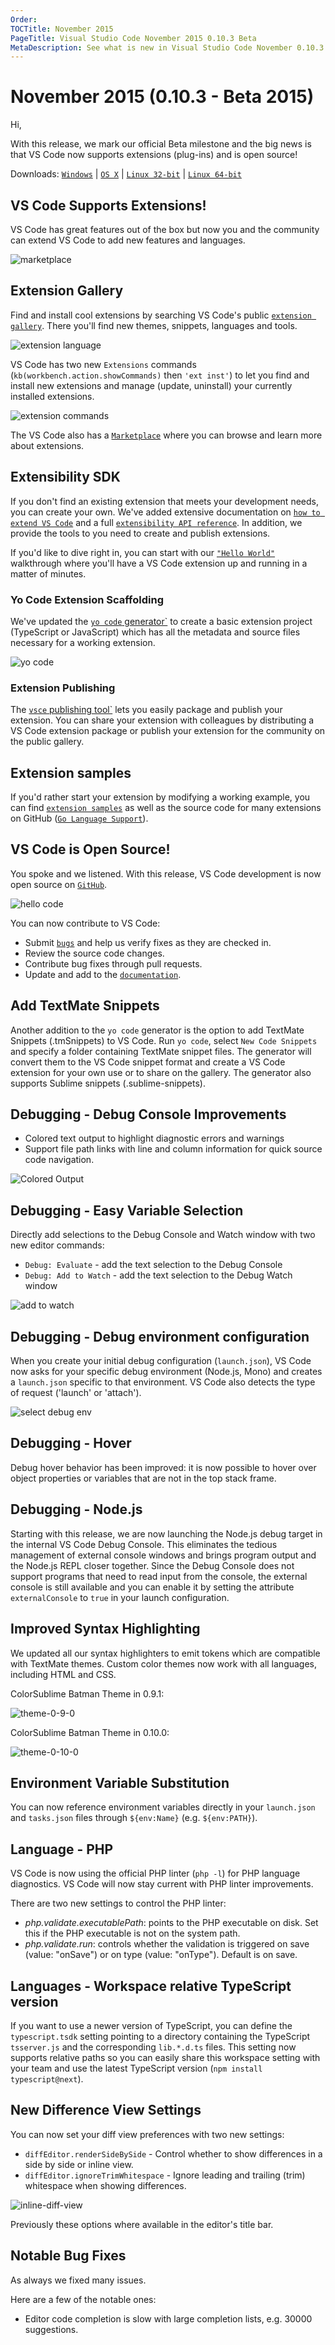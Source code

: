 ```yaml
---
Order:
TOCTitle: November 2015
PageTitle: Visual Studio Code November 2015 0.10.3 Beta
MetaDescription: See what is new in Visual Studio Code November 0.10.3
---
```


# November 2015 (0.10.3 - Beta 2015)

Hi,

With this release, we mark our official Beta milestone and the big news is that
VS Code now supports extensions (plug-ins) and is open source!

Downloads:
[`Windows`](https://az764295.vo.msecnd.net/public/0.10.3/VSCodeSetup.exe) |
[`OS X`](https://az764295.vo.msecnd.net/public/0.10.3/VSCode-darwin.zip) |
[`Linux 32-bit`](https://az764295.vo.msecnd.net/public/0.10.3/VSCode-linux32.zip)
|
[`Linux 64-bit`](https://az764295.vo.msecnd.net/public/0.10.3/VSCode-linux64.zip)

## VS Code Supports Extensions!

VS Code has great features out of the box but now you and the community can
extend VS Code to add new features and languages.

![`marketplace`](images/0_10_0/marketplace.png)

## Extension Gallery

Find and install cool extensions by searching VS Code's public
[`extension gallery`](/docs/editor/extension-gallery.md). There you'll find new
themes, snippets, languages and tools.

![`extension language`](images/0_10_0/extension-language.png)

VS Code has two new `Extensions` commands (`kb(workbench.action.showCommands)`
then `'ext inst'`) to let you find and install new extensions and manage
(update, uninstall) your currently installed extensions.

![`extension commands`](images/0_10_0/extension-commands.png)

The VS Code also has a
[`Marketplace`](https://marketplace.visualstudio.com/VSCode) where you can browse
and learn more about extensions.

## Extensibility SDK

If you don't find an existing extension that meets your development needs, you
can create your own. We've added extensive documentation on
[`how to extend VS Code`](/docs/extensions/overview.md) and a full
[`extensibility API reference`](/docs/extensionAPI/overview.md). In addition, we
provide the tools to you need to create and publish extensions.

If you'd like to dive right in, you can start with our
[`"Hello World"`](/docs/extensions/example-hello-world.md) walkthrough where
you'll have a VS Code extension up and running in a matter of minutes.

### Yo Code Extension Scaffolding

We've updated the [`yo code` generator`](/docs/extensions/yocode.md) to create a
basic extension project (TypeScript or JavaScript) which has all the metadata
and source files necessary for a working extension.

![`yo code`](images/0_10_0/yo-code.png)

### Extension Publishing

The [`vsce` publishing tool`](/docs/extensions/publish-extension.md) lets you
easily package and publish your extension. You can share your extension with
colleagues by distributing a VS Code extension package or publish your extension
for the community on the public gallery.

## Extension samples

If you'd rather start your extension by modifying a working example, you can
find [`extension samples`](/docs/extensions/samples/.md) as well as the source
code for many extensions on GitHub
([`Go Language Support`](https://github.com/microsoft/vscode-go)).

## VS Code is Open Source!

You spoke and we listened. With this release, VS Code development is now open
source on [`GitHub`](https://github.com/microsoft/vscode).

![`hello code`](images/0_10_0/hello-code.png)

You can now contribute to VS Code:

-   Submit [`bugs`](https://github.com/microsoft/vscode/issues) and help us verify
    fixes as they are checked in.
-   Review the source code changes.
-   Contribute bug fixes through pull requests.
-   Update and add to the
    [`documentation`](https://github.com/microsoft/vscode-docs).

## Add TextMate Snippets

Another addition to the `yo code` generator is the option to add TextMate
Snippets (.tmSnippets) to VS Code. Run `yo code`, select `New Code Snippets` and
specify a folder containing TextMate snippet files. The generator will convert
them to the VS Code snippet format and create a VS Code extension for your own
use or to share on the gallery. The generator also supports Sublime snippets
(.sublime-snippets).

## Debugging - Debug Console Improvements

-   Colored text output to highlight diagnostic errors and warnings
-   Support file path links with line and column information for quick source
    code navigation.

![`Colored Output`](images/0_10_0/colored-output.png)

## Debugging - Easy Variable Selection

Directly add selections to the Debug Console and Watch window with two new
editor commands:

-   `Debug: Evaluate` - add the text selection to the Debug Console
-   `Debug: Add to Watch` - add the text selection to the Debug Watch window

![`add to watch`](images/0_10_0/add-to-watch.png)

## Debugging - Debug environment configuration

When you create your initial debug configuration (`launch.json`), VS Code now
asks for your specific debug environment (Node.js, Mono) and creates a
`launch.json` specific to that environment. VS Code also detects the type of
request ('launch' or 'attach').

![`select debug env`](images/0_10_0/select-debug-env.png)

## Debugging - Hover

Debug hover behavior has been improved: it is now possible to hover over object
properties or variables that are not in the top stack frame.

## Debugging - Node.js

Starting with this release, we are now launching the Node.js debug target in the
internal VS Code Debug Console. This eliminates the tedious management of
external console windows and brings program output and the Node.js REPL closer
together. Since the Debug Console does not support programs that need to read
input from the console, the external console is still available and you can
enable it by setting the attribute `externalConsole` to `true` in your launch
configuration.

## Improved Syntax Highlighting

We updated all our syntax highlighters to emit tokens which are compatible with
TextMate themes. Custom color themes now work with all languages, including HTML
and CSS.

ColorSublime Batman Theme in 0.9.1:

![`theme-0-9-0`](images/0_10_0/theme-0-9-0.png)

ColorSublime Batman Theme in 0.10.0:

![`theme-0-10-0`](images/0_10_0/theme-0-10-0.png)

## Environment Variable Substitution

You can now reference environment variables directly in your `launch.json` and
`tasks.json` files through `${env:Name}` (e.g. `${env:PATH}`).

## Language - PHP

VS Code is now using the official PHP linter (`php -l`) for PHP language
diagnostics. VS Code will now stay current with PHP linter improvements.

There are two new settings to control the PHP linter:

-   _php.validate.executablePath_: points to the PHP executable on disk. Set
    this if the PHP executable is not on the system path.
-   _php.validate.run_: controls whether the validation is triggered on save
    (value: "onSave") or on type (value: "onType"). Default is on save.

## Languages - Workspace relative TypeScript version

If you want to use a newer version of TypeScript, you can define the
`typescript.tsdk` setting pointing to a directory containing the TypeScript
`tsserver.js` and the corresponding `lib.*.d.ts` files. This setting now
supports relative paths so you can easily share this workspace setting with your
team and use the latest TypeScript version (`npm install typescript@next`).

## New Difference View Settings

You can now set your diff view preferences with two new settings:

-   `diffEditor.renderSideBySide` - Control whether to show differences in a
    side by side or inline view.
-   `diffEditor.ignoreTrimWhitespace` - Ignore leading and trailing (trim)
    whitespace when showing differences.

![`inline-diff-view`](images/0_10_0/inline-diff-view.png)

Previously these options where available in the editor's title bar.

## Notable Bug Fixes

As always we fixed many issues.

Here are a few of the notable ones:

-   Editor code completion is slow with large completion lists, e.g. 30000
    suggestions.
